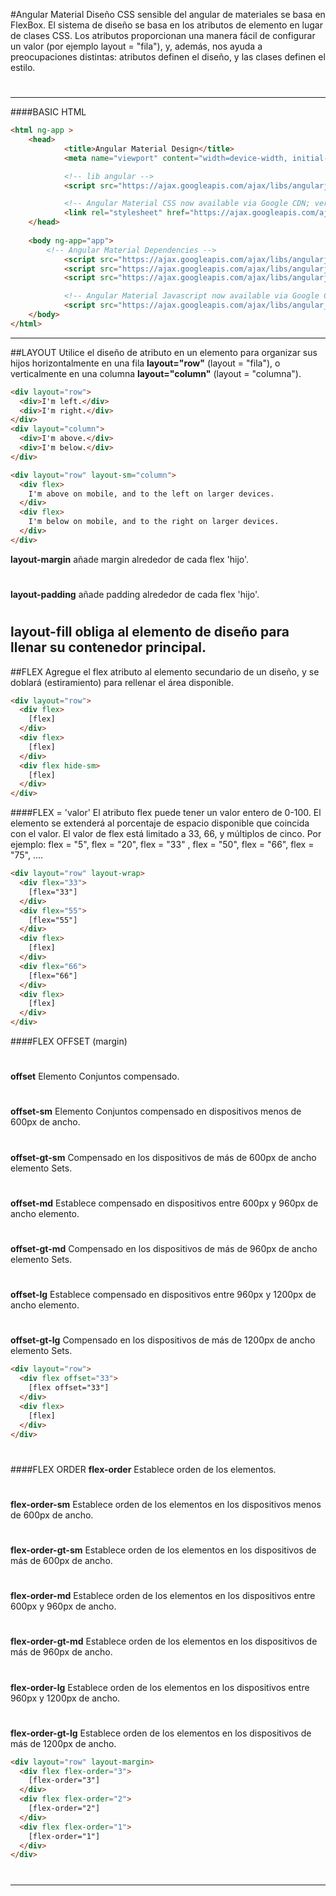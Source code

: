 #Angular Material
Diseño CSS sensible del angular de materiales se basa en FlexBox.
El sistema de diseño se basa en los atributos de elemento en lugar de clases CSS. Los atributos proporcionan una manera fácil de configurar un valor (por ejemplo layout = "fila"), y, además, nos ayuda a preocupaciones distintas: atributos definen el diseño, y las clases definen el estilo.
#
-------

####BASIC HTML
```html
<html ng-app >
	<head>
	    	<title>Angular Material Design</title>
	    	<meta name="viewport" content="width=device-width, initial-scale=1, maximum-scale=1, user-scalable=no">

	    	<!-- lib angular -->
	    	<script src="https://ajax.googleapis.com/ajax/libs/angularjs/1.4.5/angular.min.js"></script>

	     	<!-- Angular Material CSS now available via Google CDN; version 0.10 used here -->
    		<link rel="stylesheet" href="https://ajax.googleapis.com/ajax/libs/angular_material/0.10.0/angular-material.min.css">
  	</head>
  	
  	<body ng-app="app">
		<!-- Angular Material Dependencies -->
	    	<script src="https://ajax.googleapis.com/ajax/libs/angularjs/1.3.15/angular.min.js"></script>
	    	<script src="https://ajax.googleapis.com/ajax/libs/angularjs/1.3.15/angular-animate.min.js"></script>
	    	<script src="https://ajax.googleapis.com/ajax/libs/angularjs/1.3.15/angular-aria.min.js"></script>

	    	<!-- Angular Material Javascript now available via Google CDN; version 0.10 used here -->
	    	<script src="https://ajax.googleapis.com/ajax/libs/angular_material/0.10.0/angular-material.min.js"></script>
	</body>
</html>
```
-------
##LAYOUT
Utilice el diseño de atributo en un elemento para organizar sus hijos horizontalmente en una fila **layout="row"** (layout = "fila"), o verticalmente en una columna **layout="column"** (layout = "columna").

```html
<div layout="row">
  <div>I'm left.</div>
  <div>I'm right.</div>
</div>
<div layout="column">
  <div>I'm above.</div>
  <div>I'm below.</div>
</div>

<div layout="row" layout-sm="column">
  <div flex>
    I'm above on mobile, and to the left on larger devices.
  </div>
  <div flex>
    I'm below on mobile, and to the right on larger devices.
  </div>
</div>
```

**layout-margin** añade margin alrededor de cada flex 'hijo'.
#
**layout-padding** añade padding alrededor de cada flex 'hijo'.
#
**layout-fill** obliga al elemento de diseño para llenar su contenedor principal. 
-------
##FLEX
Agregue el flex atributo al elemento secundario de un diseño, y se doblará (estiramiento) para rellenar el área disponible.
```html
<div layout="row">
  <div flex>
    [flex]
  </div>
  <div flex>
    [flex]
  </div>
  <div flex hide-sm>
    [flex]
  </div>
</div>
```

####FLEX = 'valor'
El atributo flex puede tener un valor entero de 0-100. El elemento se extenderá al porcentaje de espacio disponible que coincida con el valor. El valor de flex está limitado a 33, 66, y múltiplos de cinco. Por ejemplo: flex = "5", flex = "20", flex = "33" , flex = "50", flex = "66", flex = "75", .... 
```html
<div layout="row" layout-wrap>
  <div flex="33">
    [flex="33"]
  </div>
  <div flex="55">
    [flex="55"]
  </div>
  <div flex>
    [flex]
  </div>
  <div flex="66">
    [flex="66"]
  </div>
  <div flex>
    [flex]
  </div>
</div>
```

####FLEX OFFSET (margin)
#
**offset**	Elemento Conjuntos compensado.
#
**offset-sm**	Elemento Conjuntos compensado en dispositivos menos de 600px de ancho.
#
**offset-gt-sm**	Compensado en los dispositivos de más de 600px de ancho elemento Sets.
#
**offset-md**	Establece compensado en dispositivos entre 600px y 960px de ancho elemento.
#
**offset-gt-md**	Compensado en los dispositivos de más de 960px de ancho elemento Sets.
#
**offset-lg**	Establece compensado en dispositivos entre 960px y 1200px de ancho elemento.
#
**offset-gt-lg**	Compensado en los dispositivos de más de 1200px de ancho elemento Sets.
```html
<div layout="row">
  <div flex offset="33">
    [flex offset="33"]
  </div>
  <div flex>
    [flex]
  </div>
</div>
```
#
#


####FLEX ORDER
**flex-order**	Establece orden de los elementos.
#
**flex-order-sm**	Establece orden de los elementos en los dispositivos menos de 600px de ancho.
#
**flex-order-gt-sm**	Establece orden de los elementos en los dispositivos de más de 600px de ancho.
#
**flex-order-md**	Establece orden de los elementos en los dispositivos entre 600px y 960px de ancho.
#
**flex-order-gt-md**	Establece orden de los elementos en los dispositivos de más de 960px de ancho.
#
**flex-order-lg**	Establece orden de los elementos en los dispositivos entre 960px y 1200px de ancho.
#
**flex-order-gt-lg**	Establece orden de los elementos en los dispositivos de más de 1200px de ancho.
```html
<div layout="row" layout-margin>
  <div flex flex-order="3">
    [flex-order="3"]
  </div>
  <div flex flex-order="2">
    [flex-order="2"]
  </div>
  <div flex flex-order="1">
    [flex-order="1"]
  </div>
</div>
```
#
#
#
-------
